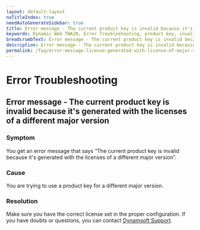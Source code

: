 ```yaml
---
layout: default-layout
noTitleIndex: true
needAutoGenerateSidebar: true
title: Error message - The current product key is invalid because it's generated with the licenses of a different major version
keywords: Dynamic Web TWAIN, Error Troubleshooting, product key, invalid, different major version
breadcrumbText: Error message - The current product key is invalid because it's generated with the licenses of a different major version
description: Error message - The current product key is invalid because it's generated with the licenses of a different major version
permalink: /faq/error-message-license-generated-with-license-of-major-version.html
---
```


# Error Troubleshooting

## Error message - The current product key is invalid because it's generated with the licenses of a different major version

### Symptom

You get an error message that says “The current product key is invalid because it's generated with the licenses of a different major version”.

### Cause

You are trying to use a product key for a different major version.

### Resolution

Make sure you have the correct license set in the proper configuration. If you have doubts or questions, you can contact <a href="mailto:support@dynamsoft.com" target="_blank">Dynamsoft Support</a>.
